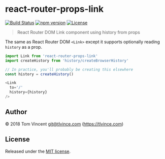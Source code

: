 # react-router-props-link

[![Build Status][travis-image]][travis-url]
[![npm version][npm-image]][npm-url]
[![License][license-image]][license-url]

[travis-url]: https://travis-ci.org/tlvince/react-router-props-link
[travis-image]: https://img.shields.io/travis/tlvince/react-router-props-link.svg
[npm-url]: https://www.npmjs.com/package/react-router-props-link
[npm-image]: https://img.shields.io/npm/v/react-router-props-link.svg
[license-url]: https://opensource.org/licenses/MIT
[license-image]: https://img.shields.io/npm/l/react-router-props-link.svg

> React Router DOM Link component using history from props

The same as React Router DOM `<Link>` except it supports optionally reading `history` as a prop.

```js
import Link from 'react-router-props-link'
import createHistory from 'history/createBrowserHistory'

// In practice, you'll probably be creating this elsewhere
const history = createHistory()

<Link
  to='/'
  history={history}
/>
```

## Author

© 2018 Tom Vincent <git@tlvince.com> (https://tlvince.com)

## License

Released under the [MIT license](http://tlvince.mit-license.org).

